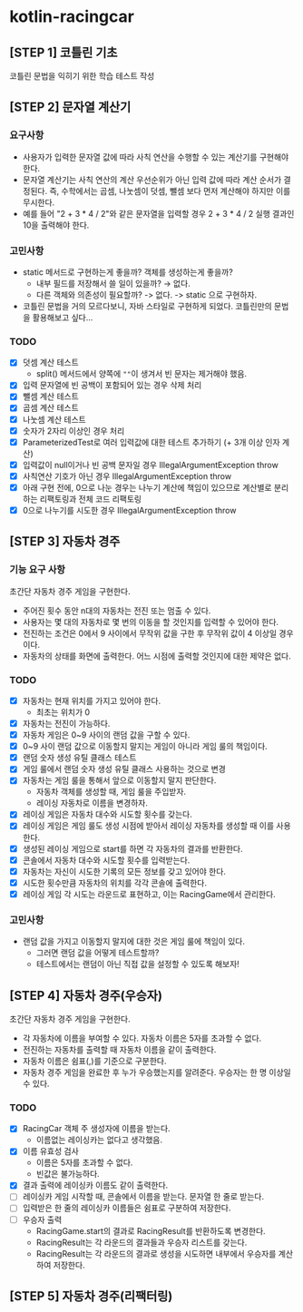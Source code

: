 # kotlin-racingcar

## [STEP 1] 코틀린 기초

코틀린 문법을 익히기 위한 학습 테스트 작성

## [STEP 2] 문자열 계산기

### 요구사항

- 사용자가 입력한 문자열 값에 따라 사칙 연산을 수행할 수 있는 계산기를 구현해야 한다.
- 문자열 계산기는 사칙 연산의 계산 우선순위가 아닌 입력 값에 따라 계산 순서가 결정된다. 즉, 수학에서는 곱셈, 나눗셈이 덧셈, 뺄셈 보다 먼저 계산해야 하지만 이를 무시한다.
- 예를 들어 "2 + 3 * 4 / 2"와 같은 문자열을 입력할 경우 2 + 3 * 4 / 2 실행 결과인 10을 출력해야 한다.

### 고민사항

- static 메서드로 구현하는게 좋을까? 객체를 생성하는게 좋을까?
    - 내부 필드를 저장해서 쓸 일이 있을까? → 없다.
    - 다른 객체와 의존성이 필요할까? -> 없다.
      -> static 으로 구현하자.
- 코틀린 문법을 거의 모르다보니, 자바 스타일로 구현하게 되었다. 코틀린만의 문법을 활용해보고 싶다...

### TODO

- [x] 덧셈 계산 테스트
    - split() 메서드에서 양쪽에 `""`이 생겨서 빈 문자는 제거해야 했음.
- [x] 입력 문자열에 빈 공백이 포함되어 있는 경우 삭제 처리
- [x] 뺄셈 계산 테스트
- [x] 곱셈 계산 테스트
- [x] 나눗셈 계산 테스트
- [x] 숫자가 2자리 이상인 경우 처리
- [x] ParameterizedTest로 여러 입력값에 대한 테스트 추가하기 (+ 3개 이상 인자 계산)
- [x] 입력값이 null이거나 빈 공백 문자일 경우 IllegalArgumentException throw
- [x] 사칙연산 기호가 아닌 경우 IllegalArgumentException throw
- [x] 아래 구현 전에, 0으로 나눈 경우는 나누기 계산에 책임이 있으므로 계산별로 분리하는 리팩토링과 전체 코드 리팩토링
- [x] 0으로 나누기를 시도한 경우 IllegalArgumentException throw

## [STEP 3] 자동차 경주
### 기능 요구 사항
초간단 자동차 경주 게임을 구현한다.

- 주어진 횟수 동안 n대의 자동차는 전진 또는 멈출 수 있다. 
- 사용자는 몇 대의 자동차로 몇 번의 이동을 할 것인지를 입력할 수 있어야 한다. 
- 전진하는 조건은 0에서 9 사이에서 무작위 값을 구한 후 무작위 값이 4 이상일 경우이다. 
- 자동차의 상태를 화면에 출력한다. 어느 시점에 출력할 것인지에 대한 제약은 없다.

### TODO
- [x] 자동차는 현재 위치를 가지고 있어야 한다.
  - 최초는 위치가 0
- [x] 자동차는 전진이 가능하다.
- [x] 자동차 게임은 0~9 사이의 랜덤 값을 구할 수 있다.
- [x] 0~9 사이 랜덤 값으로 이동할지 말지는 게임이 아니라 게임 룰의 책임이다.
- [x] 랜덤 숫자 생성 유틸 클래스 테스트
- [x] 게임 룰에서 랜덤 숫자 생성 유틸 클래스 사용하는 것으로 변경
- [x] 자동차는 게임 룰을 통해서 앞으로 이동할지 말지 판단한다.
  - 자동차 객체를 생성할 때, 게임 룰을 주입받자.
  - 레이싱 자동차로 이름을 변경하자.
- [x] 레이싱 게임은 자동차 대수와 시도할 횟수를 갖는다.
- [x] 레이싱 게임은 게임 룰도 생성 시점에 받아서 레이싱 자동차를 생성할 때 이를 사용한다.
- [x] 생성된 레이싱 게임으로 start를 하면 각 자동차의 결과를 반환한다.
- [x] 콘솔에서 자동차 대수와 시도할 횟수를 입력받는다.
- [x] 자동차는 자신이 시도한 기록의 모든 정보를 갖고 있어야 한다.
- [x] 시도한 횟수만큼 자동차의 위치를 각각 콘솔에 출력한다.
- [x] 레이싱 게임 각 시도는 라운드로 표현하고, 이는 RacingGame에서 관리한다.

### 고민사항
- 랜덤 값을 가지고 이동할지 말지에 대한 것은 게임 룰에 책임이 있다.
  - 그러면 랜덤 값을 어떻게 테스트할까?
  - 테스트에서는 랜덤이 아닌 직접 값을 설정할 수 있도록 해보자!

## [STEP 4] 자동차 경주(우승자)
초간단 자동차 경주 게임을 구현한다.

- 각 자동차에 이름을 부여할 수 있다. 자동차 이름은 5자를 초과할 수 없다.
- 전진하는 자동차를 출력할 때 자동차 이름을 같이 출력한다.
- 자동차 이름은 쉼표(,)를 기준으로 구분한다.
- 자동차 경주 게임을 완료한 후 누가 우승했는지를 알려준다. 우승자는 한 명 이상일 수 있다.

### TODO
- [x] RacingCar 객체 주 생성자에 이름을 받는다.
  - 이름없는 레이싱카는 없다고 생각했음.
- [x] 이름 유효성 검사
  - 이름은 5자를 초과할 수 없다.
  - 빈값은 불가능하다.
- [x] 결과 출력에 레이싱카 이름도 같이 출력한다.
- [ ] 레이싱카 게임 시작할 때, 콘솔에서 이름을 받는다. 문자열 한 줄로 받는다.
- [ ] 입력받은 한 줄의 레이싱카 이름들은 쉼표로 구분하여 저장한다.
- [ ] 우승자 출력
  - RacingGame.start의 결과로 RacingResult를 반환하도록 변경한다.
  - RacingResult는 각 라운드의 결과들과 우승자 리스트를 갖는다.
  - RacingResult는 각 라운드의 결과로 생성을 시도하면 내부에서 우승자를 계산하여 저장한다.

## [STEP 5] 자동차 경주(리팩터링)

